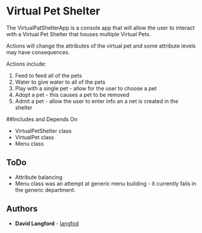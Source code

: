 # Virtual Pet Shelter

The VirtualPatShelterApp is a console app that will allow the user to interact with a Virtual Pet Shelter that houses multiple Virtual Pets.

Actions will change the attributes of the virtual pet and some attribute levels may have consequences.

Actions include:

1. Feed to feed all of the pets
2. Water to give water to all of the pets
3. Play with a single pet - allow for the user to choose a pet
4. Adopt a pet - this causes a pet to be removed
5. Admit a pet - allow the user to enter info an a net is created in the shelter


##Includes and Depends On

* VirtualPetShelter class 
* VirtualPet class
* Menu class

## ToDo

* Attribute balancing
* Menu class was an attempt at generic menu building - it currently fails in the generic department.


## Authors

* **David Langford** - [langfod](https://github.com/langfod)


